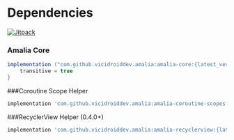 # Dependencies
[![Jitpack](https://jitpack.io/v/vicidroiddev/amalia.svg)](https://jitpack.io/#vicidroiddev/amalia)


### Amalia Core

```groovy
implementation ("com.github.vicidroiddev.amalia:amalia-core:{latest_version}@aar") {
    transitive = true
}
```

###Coroutine Scope Helper

```groovy
implementation 'com.github.vicidroiddev.amalia:amalia-coroutine-scopes:{latest_version}@aar'
```

###RecyclerView Helper (0.4.0+)

```groovy
implementation 'com.github.vicidroiddev.amalia:amalia-recyclerview:{latest_version}@aar'
```